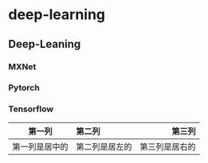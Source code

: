 # deep-learning
## Deep-Leaning

### MXNet


### Pytorch


### Tensorflow
    
          
|第一列|第二列|第三列| 
|:-:|:-|-:|
|第一列是居中的|第二列是居左的|第三列是居右的|